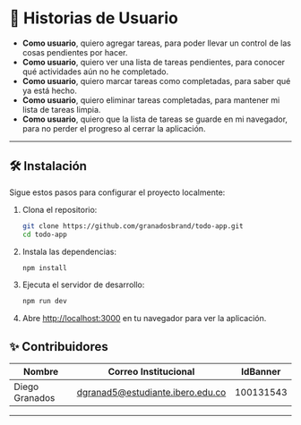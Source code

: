 
# 📖 Historias de Usuario

- **Como usuario**, quiero agregar tareas, para poder llevar un control de las cosas pendientes por hacer.
- **Como usuario**, quiero ver una lista de tareas pendientes, para conocer qué actividades aún no he completado.
- **Como usuario**, quiero marcar tareas como completadas, para saber qué ya está hecho.
- **Como usuario**, quiero eliminar tareas completadas, para mantener mi lista de tareas limpia.
- **Como usuario**, quiero que la lista de tareas se guarde en mi navegador, para no perder el progreso al cerrar la aplicación.

---

## 🛠️ Instalación

Sigue estos pasos para configurar el proyecto localmente:

1. Clona el repositorio:
    ```bash
    git clone https://github.com/granadosbrand/todo-app.git
    cd todo-app
    ```

2. Instala las dependencias:
    ```bash
    npm install
    ```

3. Ejecuta el servidor de desarrollo:
    ```bash
    npm run dev
    ```

4. Abre [http://localhost:3000](http://localhost:3000) en tu navegador para ver la aplicación.

## ✨ Contribuidores

| Nombre    | Correo Institucional    | IdBanner |
|-----------|--------------------------|----------|
| Diego Granados  | dgranad5@estudiante.ibero.edu.co      | 100131543   |

---
